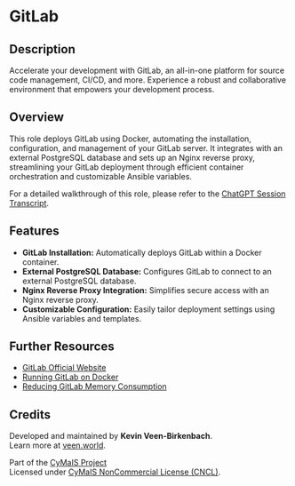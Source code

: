 # GitLab

## Description

Accelerate your development with GitLab, an all-in-one platform for source code management, CI/CD, and more. Experience a robust and collaborative environment that empowers your development process.

## Overview

This role deploys GitLab using Docker, automating the installation, configuration, and management of your GitLab server. It integrates with an external PostgreSQL database and sets up an Nginx reverse proxy, streamlining your GitLab deployment through efficient container orchestration and customizable Ansible variables.

For a detailed walkthrough of this role, please refer to the [ChatGPT Session Transcript](https://chat.openai.com/share/1b0147bf-d4de-4790-b8ed-c332aa4e3ce3).

## Features

- **GitLab Installation:** Automatically deploys GitLab within a Docker container.
- **External PostgreSQL Database:** Configures GitLab to connect to an external PostgreSQL database.
- **Nginx Reverse Proxy Integration:** Simplifies secure access with an Nginx reverse proxy.
- **Customizable Configuration:** Easily tailor deployment settings using Ansible variables and templates.

## Further Resources

- [GitLab Official Website](https://about.gitlab.com/)
- [Running GitLab on Docker](https://ralph.blog.imixs.com/2019/06/09/running-gitlab-on-docker/)
- [Reducing GitLab Memory Consumption](https://techoverflow.net/2020/04/18/how-i-reduced-gitlab-memory-consumption-in-my-docker-based-setup/)

## Credits

Developed and maintained by **Kevin Veen-Birkenbach**.  
Learn more at [veen.world](https://www.veen.world).

Part of the [CyMaIS Project](https://github.com/kevinveenbirkenbach/cymais)  
Licensed under [CyMaIS NonCommercial License (CNCL)](https://s.veen.world/cncl).
